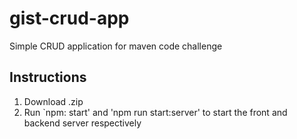 # gist-crud-app
Simple CRUD application for maven code challenge

## Instructions
  1. Download .zip
  2. Run `npm: start' and 'npm run start:server' to start the front and backend server respectively
